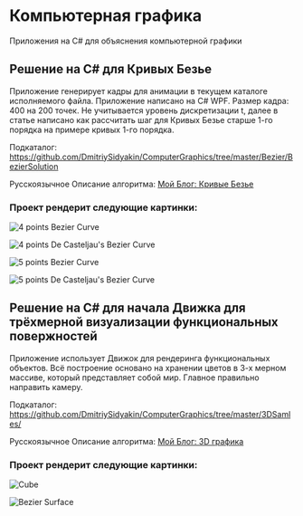 # Компьютерная графика

Приложения на C# для объяснения компьютерной графики

## Решение на C# для Кривых Безье

Приложение генерирует кадры для анимации в текущем каталоге исполняемого файла. Приложение написано на C# WPF.
Размер кадра: 400 на 200 точек. Не учитывается уровень дискретизации t, далее в статье написано как рассчитать шаг для Кривых Безье старше 1-го порядка на примере кривых 1-го порядка. 

Подкаталог: https://github.com/DmitriySidyakin/ComputerGraphics/tree/master/Bezier/BezierSolution

Русскоязычное Описание алгоритма: [Мой Блог: Кривые Безье](https://designermanuals.blogspot.com/2019/12/KryvyeBezier.html)

### Проект рендерит следующие картинки:

![4 points Bezier Curve](https://github.com/DmitriySidyakin/ComputerGraphics/tree/master/Documentations/img/b3a.gif)

![4 points De Casteljau's Bezier Curve](https://github.com/DmitriySidyakin/tree/master/ComputerGraphics/Documentations/img/b3adc.gif)

![5 points Bezier Curve](https://github.com/DmitriySidyakin/ComputerGraphics/tree/master/Documentations/img/b4a.gif)

![5 points De Casteljau's Bezier Curve](https://github.com/DmitriySidyakin/tree/master/ComputerGraphics/Documentations/img/b4adc.gif)


## Решение на C# для начала Движка для трёхмерной визуализации функциональных повержностей

Приложение использует Движок для рендеринга функциональных объектов. Всё построение основано на хранении цветов в 3-х мерном массиве, который представляет собой мир. Главное правильно направить камеру.

Подкаталог: https://github.com/DmitriySidyakin/ComputerGraphics/tree/master/3DSamles/

Русскоязычное Описание алгоритма: [Мой Блог: 3D графика](https://designermanuals.blogspot.com/2021/01/3D.html)

### Проект рендерит следующие картинки:

![Cube](https://github.com/DmitriySidyakin/ComputerGraphics/tree/master/tree/master/Documentations/img/cube.png)

![Bezier Surface](https://github.com/DmitriySidyakin/ComputerGraphics/tree/master/Documentations/img/BezierSurface.png)

